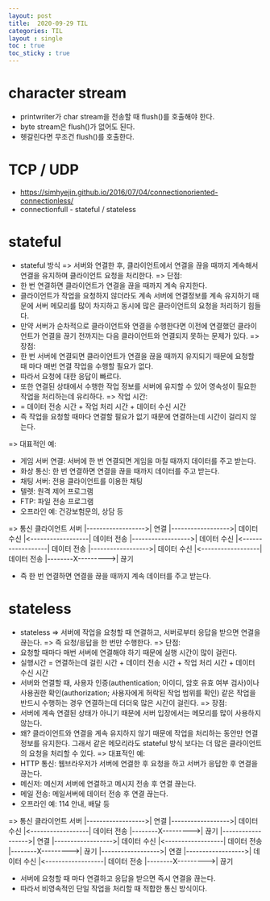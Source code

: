 ```yaml
---
layout: post
title:  2020-09-29 TIL
categories: TIL
layout : single
toc : true 
toc_sticky : true
---
```


# character stream
- printwriter가 char stream을 전송할 때 flush()를 호출해야 한다.
- byte stream은 flush()가 없어도 된다.
- 헷갈린다면 무조건 flush()를 호출한다.

# TCP / UDP
- https://simhyejin.github.io/2016/07/04/connectionoriented-connectionless/
- connectionfull - stateful / stateless

# stateful
- stateful 방식
 => 서버와 연결한 후, 클라이언트에서 연결을 끊을 때까지 
   계속해서 연결을 유지하며 클라이언트 요청을 처리한다.
 => 단점: 
 - 한 번 연결하면 클라이언트가 연결을 끊을 때까지 계속 유지한다.
 - 클라이언트가 작업을 요청하지 않더라도 계속 
   서버에 연결정보를 계속 유지하기 때문에 
   서버 메모리를 많이 차지하고 
   동시에 많은 클라이언트의 요청을 처리하기 힘들다.
 - 만약 서버가 순차적으로 클라이언트와 연결을 수행한다면
   이전에 연결했던 클라이언트가 연결을 끊기 전까지는 
   다음 클라이언트와 연결되지 못하는 문제가 있다. 
 => 장점:
 - 한 번 서버에 연결되면 클라이언트가 연결을 끊을 때까지 유지되기 때문에
   요청할 때 마다 매번 연결 작업을 수행할 필요가 없다.
 - 따라서 요청에 대한 응답이 빠르다.
 - 또한 연결된 상태에서 수행한 작업  정보를 서버에 유지할 수 있어
   영속성이 필요한 작업을 처리하는데 유리하다.
 => 작업 시간: 
 - = 데이터 전송 시간 + 작업 처리 시간 + 데이터 수신 시간
 - 즉 작업을 요청할 때마다 연결할 필요가 없기 때문에 연결하는데 시간이 걸리지 않는다. 

=> 대표적인 예:
 - 게임 서버 연결: 서버에 한 번 연결되면 게임을 마칠 때까지 데이터를 주고 받는다.
 - 화상 통신: 한 번 연결하면 연결을 끊을 때까지 데이터를 주고 받는다.
 - 채팅 서버: 전용 클라이언트를 이용한 채팅
 - 텔렛: 원격 제어 프로그램
 - FTP: 파일 전송 프로그램
 - 오프라인 예: 건강보험문의, 상담 등 

 => 통신
 클라이언트            서버
     |------------------>| 연결
     |------------------>| 데이터 수신
     |<------------------| 데이터 전송
     |------------------>| 데이터 수신
     |<------------------| 데이터 전송
     |------------------>| 데이터 수신
     |<------------------| 데이터 전송
     |--------X--------->| 끊기
 - 즉 한 번 연결하면 연결을 끊을 때까지 계속 데이터를 주고 받는다.

 # stateless
-  stateless
 => 서버에 작업을 요청할 때 연결하고, 서버로부터 응답을 받으면 연결을 끊는다.
 => 즉 요청/응답을 한 번만 수행한다.
 => 단점:
 - 요청할 때마다 매번 서버에 연결해야 하기 때문에 실행 시간이 많이 걸린다.
 - 실행시간 = 연결하는데 걸린 시간 + 데이터 전송 시간 + 작업 처리 시간 + 데이터 수신 시간
 - 서버와 연결할 때,
 사용자 인증(authentication; 아이디, 암호 유효 여부 검사)이나
 사용권한 확인(authorization; 사용자에게 허락된 작업 범위를 확인) 같은
 작업을 반드시 수행하는 경우 연결하는데 더더욱 많은 시간이 걸린다.
 => 장점:
 - 서버에 계속 연결된 상태가 아니기 때문에 서버 입장에서는 메모리를 많이 사용하지 않는다.
 - 왜?
 클라이언트와 연결을 계속 유지하지 않기 때문에
 작업을 처리하는 동안만 연결정보를 유지한다.
 그래서 같은 메모리라도 stateful 방식 보다는
 더 많은 클라이언트의 요청을 처리할 수 있다.
 => 대표적인 예:
 - HTTP 통신: 웹브라우저가 서버에 연결한 후 요청을 하고 서버가 응답한 후 연결을 끊는다.
 - 메신저: 메신저 서버에 연결하고 메시지 전송 후 연결 끊는다.
 - 메일 전송: 메일서버에 데이터 전송 후 연결 끊는다.
 - 오프라인 예: 114 안내, 배달 등

 => 통신
 클라이언트 서버
 |------------------>| 연결
 |------------------>| 데이터 수신
 |<------------------| 데이터 전송
 |--------X--------->| 끊기
 |------------------>| 연결
 |------------------>| 데이터 수신
 |<------------------| 데이터 전송
 |--------X--------->| 끊기
 |------------------>| 연결
 |------------------>| 데이터 수신
 |<------------------| 데이터 전송
 |--------X--------->| 끊기
 - 서버에 요청할 때 마다 연결하고 응답을 받으면 즉시 연결을 끊는다.
 - 따라서 비영속적인 단일 작업을 처리할 때 적합한 통신 방식이다.
 